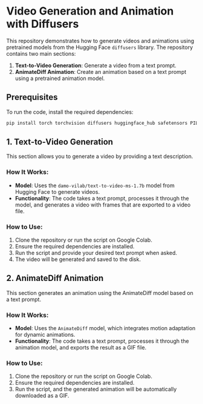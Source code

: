 # Video Generation and Animation with Diffusers

This repository demonstrates how to generate videos and animations using pretrained models from the Hugging Face `diffusers` library. The repository contains two main sections:

1. **Text-to-Video Generation**: Generate a video from a text prompt.
2. **AnimateDiff Animation**: Create an animation based on a text prompt using a pretrained animation model.

## Prerequisites

To run the code, install the required dependencies:

```bash
pip install torch torchvision diffusers huggingface_hub safetensors PIL google-colab
```

## 1. Text-to-Video Generation

This section allows you to generate a video by providing a text description.

### How It Works:

- **Model**: Uses the `damo-vilab/text-to-video-ms-1.7b` model from Hugging Face to generate videos.
- **Functionality**: The code takes a text prompt, processes it through the model, and generates a video with frames that are exported to a video file.

### How to Use:

1. Clone the repository or run the script on Google Colab.
2. Ensure the required dependencies are installed.
3. Run the script and provide your desired text prompt when asked.
4. The video will be generated and saved to the disk.

## 2. AnimateDiff Animation

This section generates an animation using the AnimateDiff model based on a text prompt.

### How It Works:

- **Model**: Uses the `AnimateDiff` model, which integrates motion adaptation for dynamic animations.
- **Functionality**: The code takes a text prompt, processes it through the animation model, and exports the result as a GIF file.

### How to Use:

1. Clone the repository or run the script on Google Colab.
2. Ensure the required dependencies are installed.
3. Run the script, and the generated animation will be automatically downloaded as a GIF.
